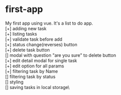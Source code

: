 # first-app
My first app using vue. It's a list to do app.\
[+] adding new task\
[+] listing tasks\
[+] validate task before add\
[+] status change(reverses) button\
[+] delete task button\
[] modal with question "are you sure" to delete button\
[+] edit detail modal for single task\
[+] edit option for all params\
[+] filtering task by Name\
[] filtering task by status\
[] styling\
[] saving tasks in local storage\